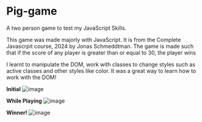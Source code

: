 # Pig-game
A two person game to test my JavaScript Skills.

This game was made majorly with JavaScript. It is from the Complete Javascrpit course, 2024 by Jonas Schmeddtman. The game is made such that if the score of any player is greater than or equal to 30, the player wins

I learnt to manipulate the DOM, work with classes to change styles such as active classes and other styles like color.
It was a great way to learn how to work with the DOM!

**Initial**
![image](https://github.com/demi05/Pig-game/assets/98643006/2d8ef2af-bfce-436b-aaa4-7c15b781237a)

**While Playing**
![image](https://github.com/demi05/Pig-game/assets/98643006/91e48aa7-0365-4da1-bf5b-d609fd451f23)

**Winner!**
![image](https://github.com/demi05/Pig-game/assets/98643006/86f70278-7ff2-40f5-a668-6c329e066dec)
